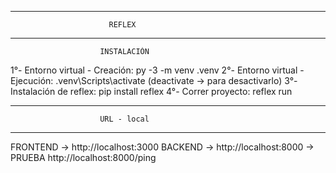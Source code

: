 ******************************************************************
                          REFLEX
******************************************************************
                        INSTALACIÓN
1°- Entorno virtual - Creación: py -3 -m venv .venv
2°- Entorno virtual - Ejecución: .venv\Scripts\activate (deactivate -> para desactivarlo)
3°- Instalación de reflex: pip install reflex
4°- Correr proyecto: reflex run
******************************************************************
                        URL - local
******************************************************************
FRONTEND -> http://localhost:3000
BACKEND  -> http://localhost:8000 -> PRUEBA http://localhost:8000/ping